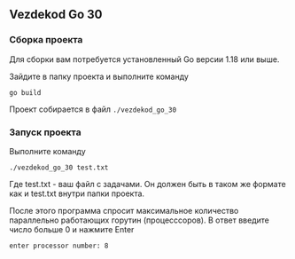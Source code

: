 ## Vezdekod Go 30

### Сборка проекта
Для сборки вам потребуется установленный Go версии 1.18 или выше.

Зайдите в папку проекта и выполните команду
```shell
go build
```

Проект собирается в файл `./vezdekod_go_30`

### Запуск проекта

Выполните команду

```shell
./vezdekod_go_30 test.txt
```

Где test.txt - ваш файл с задачами. Он должен быть в таком же формате как и test.txt внутри папки проекта.

После этого программа спросит максимальное количество параллельно работающих горутин (процесссоров). В ответ введите число больше 0 и нажмите Enter

```
enter processor number: 8
```
